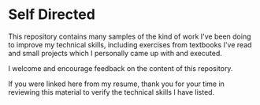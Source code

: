 # Self Directed

This repository contains many samples of the kind of work I've been doing to improve my technical skills, including exercises from textbooks I've read and small projects which I personally came up with and executed.

I welcome and encourage feedback on the content of this repository.

If you were linked here from my resume, thank you for your time in reviewing this material to verify the technical skills I have listed.
